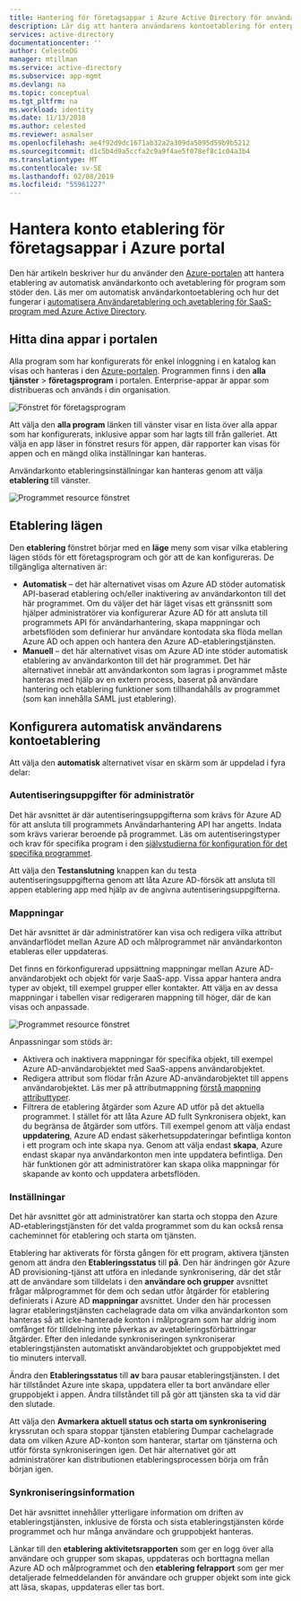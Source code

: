 ```yaml
---
title: Hantering för företagsappar i Azure Active Directory för användaretablering | Microsoft Docs
description: Lär dig att hantera användarens kontoetablering för enterprise-appar som använder Azure Active Directory
services: active-directory
documentationcenter: ''
author: CelesteDG
manager: mtillman
ms.service: active-directory
ms.subservice: app-mgmt
ms.devlang: na
ms.topic: conceptual
ms.tgt_pltfrm: na
ms.workload: identity
ms.date: 11/13/2018
ms.author: celested
ms.reviewer: asmalser
ms.openlocfilehash: ae4f92d9dc1671ab32a2a309da5095d59b9b5212
ms.sourcegitcommit: d1c5b4d9a5ccfa2c9a9f4ae5f078ef8c1c04a3b4
ms.translationtype: MT
ms.contentlocale: sv-SE
ms.lasthandoff: 02/08/2019
ms.locfileid: "55961227"
---
```

# <a name="managing-user-account-provisioning-for-enterprise-apps-in-the-azure-portal"></a>Hantera konto etablering för företagsappar i Azure portal
Den här artikeln beskriver hur du använder den [Azure-portalen](https://portal.azure.com) att hantera etablering av automatisk användarkonto och avetablering för program som stöder den. Läs mer om automatisk användarkontoetablering och hur det fungerar i [automatisera Användaretablering och avetablering för SaaS-program med Azure Active Directory](user-provisioning.md).

## <a name="finding-your-apps-in-the-portal"></a>Hitta dina appar i portalen
Alla program som har konfigurerats för enkel inloggning i en katalog kan visas och hanteras i den [Azure-portalen](https://portal.azure.com). Programmen finns i den **alla tjänster** &gt; **företagsprogram** i portalen. Enterprise-appar är appar som distribueras och används i din organisation.

![Fönstret för företagsprogram](./media/configure-automatic-user-provisioning-portal/enterprise-apps-pane.png)

Att välja den **alla program** länken till vänster visar en lista över alla appar som har konfigurerats, inklusive appar som har lagts till från galleriet. Att välja en app läser in fönstret resurs för appen, där rapporter kan visas för appen och en mängd olika inställningar kan hanteras.

Användarkonto etableringsinställningar kan hanteras genom att välja **etablering** till vänster.

![Programmet resource fönstret](./media/configure-automatic-user-provisioning-portal/enterprise-apps-provisioning.png)

## <a name="provisioning-modes"></a>Etablering lägen
Den **etablering** fönstret börjar med en **läge** meny som visar vilka etablering lägen stöds för ett företagsprogram och gör att de kan konfigureras. De tillgängliga alternativen är:

* **Automatisk** – det här alternativet visas om Azure AD stöder automatisk API-baserad etablering och/eller inaktivering av användarkonton till det här programmet. Om du väljer det här läget visas ett gränssnitt som hjälper administratörer via konfigurerar Azure AD för att ansluta till programmets API för användarhantering, skapa mappningar och arbetsflöden som definierar hur användare kontodata ska flöda mellan Azure AD och appen och hantera den Azure AD-etableringstjänsten.
* **Manuell** – det här alternativet visas om Azure AD inte stöder automatisk etablering av användarkonton till det här programmet. Det här alternativet innebär att användarkonton som lagras i programmet måste hanteras med hjälp av en extern process, baserat på användare hantering och etablering funktioner som tillhandahålls av programmet (som kan innehålla SAML just etablering).

## <a name="configuring-automatic-user-account-provisioning"></a>Konfigurera automatisk användarens kontoetablering
Att välja den **automatisk** alternativet visar en skärm som är uppdelad i fyra delar:

### <a name="admin-credentials"></a>Autentiseringsuppgifter för administratör
Det här avsnittet är där autentiseringsuppgifterna som krävs för Azure AD för att ansluta till programmets Användarhantering API har angetts. Indata som krävs varierar beroende på programmet. Läs om autentiseringstyper och krav för specifika program i den [självstudierna för konfiguration för det specifika programmet](user-provisioning.md).

Att välja den **Testanslutning** knappen kan du testa autentiseringsuppgifterna genom att låta Azure AD-försök att ansluta till appen etablering app med hjälp av de angivna autentiseringsuppgifterna.

### <a name="mappings"></a>Mappningar
Det här avsnittet är där administratörer kan visa och redigera vilka attribut användarflödet mellan Azure AD och målprogrammet när användarkonton etableras eller uppdateras.

Det finns en förkonfigurerad uppsättning mappningar mellan Azure AD-användarobjekt och objekt för varje SaaS-app. Vissa appar hantera andra typer av objekt, till exempel grupper eller kontakter. Att välja en av dessa mappningar i tabellen visar redigeraren mappning till höger, där de kan visas och anpassade.

![Programmet resource fönstret](./media/configure-automatic-user-provisioning-portal/enterprise-apps-provisioning-mapping.png)

Anpassningar som stöds är:

* Aktivera och inaktivera mappningar för specifika objekt, till exempel Azure AD-användarobjektet med SaaS-appens användarobjektet.
* Redigera attribut som flödar från Azure AD-användarobjektet till appens användarobjektet. Läs mer på attributmappning [förstå mappning attributtyper](customize-application-attributes.md#understanding-attribute-mapping-types).
* Filtrera de etablering åtgärder som Azure AD utför på det aktuella programmet. I stället för att låta Azure AD fullt Synkronisera objekt, kan du begränsa de åtgärder som utförs. Till exempel genom att välja endast **uppdatering**, Azure AD endast säkerhetsuppdateringar befintliga konton i ett program och inte skapa nya. Genom att välja endast **skapa**, Azure endast skapar nya användarkonton men inte uppdatera befintliga. Den här funktionen gör att administratörer kan skapa olika mappningar för skapande av konto och uppdatera arbetsflöden.

### <a name="settings"></a>Inställningar
Det här avsnittet gör att administratörer kan starta och stoppa den Azure AD-etableringstjänsten för det valda programmet som du kan också rensa cacheminnet för etablering och starta om tjänsten.

Etablering har aktiverats för första gången för ett program, aktivera tjänsten genom att ändra den **Etableringsstatus** till **på**. Den här ändringen gör Azure AD provisioning-tjänst att utföra en inledande synkronisering, där det står att de användare som tilldelats i den **användare och grupper** avsnittet frågar målprogrammet för dem och sedan utför åtgärder för etablering definierats i Azure AD **mappningar** avsnittet. Under den här processen lagrar etableringstjänsten cachelagrade data om vilka användarkonton som hanteras så att icke-hanterade konton i målprogram som har aldrig inom omfånget för tilldelning inte påverkas av avetableringsförbättringar åtgärder. Efter den inledande synkroniseringen synkroniserar etableringstjänsten automatiskt användarobjektet och gruppobjektet med tio minuters intervall.

Ändra den **Etableringsstatus** till **av** bara pausar etableringstjänsten. I det här tillståndet Azure inte skapa, uppdatera eller ta bort användare eller gruppobjekt i appen. Ändra tillståndet till på gör att tjänsten ska ta vid där den slutade.

Att välja den **Avmarkera aktuell status och starta om synkronisering** kryssrutan och spara stoppar tjänsten etablering Dumpar cachelagrade data om vilken Azure AD-konton som hanterar, startar om tjänsterna och utför första synkroniseringen igen. Det här alternativet gör att administratörer kan distributionen etableringsprocessen börja om från början igen.

### <a name="synchronization-details"></a>Synkroniseringsinformation
Det här avsnittet innehåller ytterligare information om driften av etableringstjänsten, inklusive de första och sista etableringstjänsten körde programmet och hur många användare och gruppobjekt hanteras.

Länkar till den **etablering aktivitetsrapporten** som ger en logg över alla användare och grupper som skapas, uppdateras och borttagna mellan Azure AD och målprogrammet och den **etablering felrapport** som ger mer detaljerade felmeddelanden för användare och grupper objekt som inte gick att läsa, skapas, uppdateras eller tas bort. 



